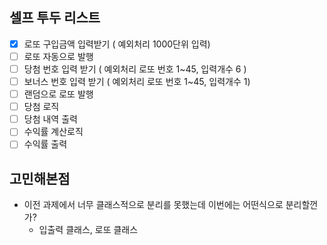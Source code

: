 ## 셀프 투두 리스트

- [x] 로또 구입금액 입력받기 ( 예외처리 1000단위 입력)
- [ ] 로또 자동으로 발행
- [ ] 당첨 번호 입력 받기 ( 예외처리 로또 번호 1~45, 입력개수 6 )
- [ ] 보너스 번호 입력 받기 ( 예외처리 로또 번호 1~45, 입력개수 1)
- [ ] 랜덤으로 로또 발행
- [ ] 당첨 로직
- [ ] 당첨 내역 출력
- [ ] 수익률 계산로직
- [ ] 수익률 출력

## 고민해본점

- 이전 과제에서 너무 클래스적으로 분리를 못했는데 이번에는 어떤식으로 분리할껀가?
  - 입출력 클래스, 로또 클래스

